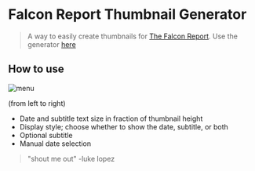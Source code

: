 # Falcon Report Thumbnail Generator
> A way to easily create thumbnails for [The Falcon Report](https://www.youtube.com/c/TheFalconReport). Use the generator [here](https://khui0.github.io/fr-generator/)

## How to use
![menu](https://user-images.githubusercontent.com/101839505/159104114-be59aef6-d308-48f7-a070-29070addd38b.png)

(from left to right)
- Date and subtitle text size in fraction of thumbnail height
- Display style; choose whether to show the date, subtitle, or both
- Optional subtitle
- Manual date selection

> "shout me out" -luke lopez
